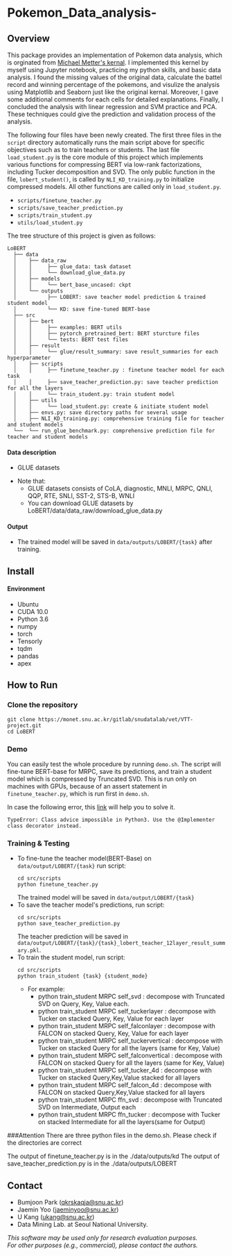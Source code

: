 # Pokemon_Data_analysis-

## Overview

This package provides an implementation of Pokemon data analysis, which is orginated from [Michael Metter's kernal](https://www.kaggle.com/mmetter/pokemon-data-analysis-tutorial/notebook). 
I implemented this kernel by myself using Jupyter notebook, practicing my python skills, and basic data analysis. I found the missing values of the original data, calculate the battel record and winning percentage of the pokemons, and visulize the analysis using Matplotlib and Seaborn just like the original kernal. Moreover, I gave some additional comments for each cells for detailed explanations. 
Finally, I concluded the analysis with linear regression and SVM practice and PCA. 
These techniques could give the prediction and validation process of the analysis. 





The following four files have been newly created.
The first three files in the `script` directory automatically runs the main
script above for specific objectives such as to train teachers or students.
The last file `load_student.py` is the core module of this project which implements various
functions for compressing BERT via low-rank factorizations, including Tucker
decomposition and SVD.
The only public function in the file, `lobert_student()`,  is called by
`NLI_KD_training.py` to initialize compressed models.
All other functions are called only in `load_student.py`.      
- `scripts/finetune_teacher.py`
- `scripts/save_teacher_prediction.py`
- `scripts/train_student.py`
- `utils/load_student.py`

The tree structure of this project is given as follows:

``` Unicode
LoBERT
  ├── data
  │    ├── data_raw
  │    │     ├── glue_data: task dataset
  │    │     └── download_glue_data.py
  │    ├── models
  │    │     └── bert_base_uncased: ckpt
  │    └── outputs
  │          ├── LOBERT: save teacher model prediction & trained student model 
  │          └── KD: save fine-tuned BERT-base
  ├── src
  │    ├── bert
  │    │     ├── examples: BERT utils 
  │    │     ├── pytorch_pretrained_bert: BERT sturcture files
  │    │     └── tests: BERT test files
  │    ├── result
  │    │     └── glue/result_summary: save result_summaries for each hyperparameter
  │    ├── scripts
  │    │     ├── finetune_teacher.py : finetune teacher model for each task
  │    │     ├── save_teacher_prediction.py: save teacher prediction for all the layers 
  │    │     └── train_student.py: train student model 
  │    ├── utils
  │    │     └── load_student.py: create & initiate student model
  │    ├── envs.py: save directory paths for several usage
  │    ├── NLI_KD_training.py: comprehensive training file for teacher and student models
  └──  └── run_glue_benchmark.py: comprehensive prediction file for teacher and student models
```

#### Data description
- GLUE datasets

* Note that: 
    * GLUE datasets consists of CoLA, diagnostic, MNLI, MRPC, QNLI, QQP, RTE, SNLI, SST-2, STS-B, WNLI
    * You can download GLUE datasets by LoBERT/data/data_raw/download_glue_data.py
   
#### Output
* The trained model will be saved in `data/outputs/LOBERT/{task}` after training.

## Install

#### Environment 
* Ubuntu
* CUDA 10.0
* Python 3.6
* numpy
* torch
* Tensorly
* tqdm
* pandas
* apex

## How to Run

### Clone the repository

```
git clone https://monet.snu.ac.kr/gitlab/snudatalab/vet/VTT-project.git
cd LoBERT
```

### Demo

You can easily test the whole procedure by running `demo.sh`.
The script will fine-tune BERT-base for MRPC, save its predictions, and train a
student model which is compressed by Truncated SVD.
This is run only on machines with GPUs, because of an assert statement in
`finetune_teacher.py`, which is run first in `demo.sh`. 

In case the following error, this [link](https://github.com/NVIDIA/apex/issues/116) will help you to solve it.
```
TypeError: Class advice impossible in Python3. Use the @Implementer class decorator instead.
```

### Training & Testing

* To fine-tune the teacher model(BERT-Base) on `data/output/LOBERT/{task}` run script:
    ```    
    cd src/scripts
    python finetune_teacher.py
    ```
    The trained model will be saved in `data/output/LOBERT/{task}`
* To save the teacher model's predictions, run script:
    ```
    cd src/scripts
    python save_teacher_prediction.py
    ```
    The teacher prediction will be saved in `data/output/LOBERT/{task}/{task}_lobert_teacher_12layer_result_summary.pkl`.
* To train the student model, run script:
    ```
    cd src/scripts
    python train_student {task} {student_mode}
    ```
    * For example:
        * python train_student MRPC self_svd : decompose with Truncated SVD on Query, Key, Value each.
        * python train_student MRPC self_tuckerlayer : decompose with Tucker on stacked Query, Key, Value for each layer
        * python train_student MRPC self_falconlayer : decompose with FALCON on stacked Query, Key, Value for each layer
        * python train_student MRPC self_tuckervertical : decompose with Tucker on stacked Query for all the layers (same for Key, Value)
        * python train_student MRPC self_falconvertical : decompose with FALCON on stacked Query for all the layers (same for Key, Value)
        * python train_student MRPC self_tucker_4d : decompose with Tucker on stacked Query,Key,Value stacked for all layers
        * python train_student MRPC self_falcon_4d : decompose with FALCON on stacked Query,Key,Value stacked for all layers
        * python train_student MRPC ffn_svd : decompose with Truncated SVD on Intermediate, Output each
        * python train_student MRPC ffn_tucker : decompose with Tucker on stacked Intermediate for all the layers(same for Output) 


###Attention
There are three python files in the demo.sh.
Please check if the directories are correct

The output of finetune_teacher.py is in the ./data/outputs/kd
The output of save_teacher_prediction.py is in the ./data/outputs/LOBERT


## Contact

- Bumjoon Park (qkrskaqja@snu.ac.kr)
- Jaemin Yoo (jaeminyoo@snu.ac.kr)
- U Kang (ukang@snu.ac.kr)
- Data Mining Lab. at Seoul National University.

*This software may be used only for research evaluation purposes.*  
*For other purposes (e.g., commercial), please contact the authors.*

